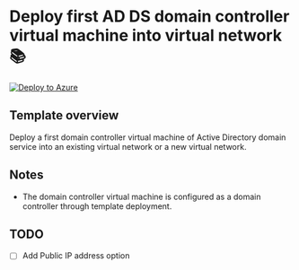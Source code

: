 # Deploy first AD DS domain controller virtual machine into virtual network 📚

[![Deploy to Azure](https://aka.ms/deploytoazurebutton)](https://portal.azure.com/#view/Microsoft_Azure_CreateUIDef/CustomDeploymentBlade/uri/https%3A%2F%2Fraw.githubusercontent.com%2Ftksh164%2Fazure-demo-scripts-templates%2Fmaster%2Farm-templates%2Fpreconfigured%2Fadds-first-dc-vm%2Ftemplate.json/uiFormDefinitionUri/https%3A%2F%2Fraw.githubusercontent.com%2Ftksh164%2Fazure-demo-scripts-templates%2Fmaster%2Farm-templates%2Fpreconfigured%2Fadds-first-dc-vm%2Fuiform.json)

## Template overview

Deploy a first domain controller virtual machine of Active Directory domain service into an existing virtual network or a new virtual network.

## Notes

- The domain controller virtual machine is configured as a domain controller through template deployment.

## TODO

- [ ] Add Public IP address option
